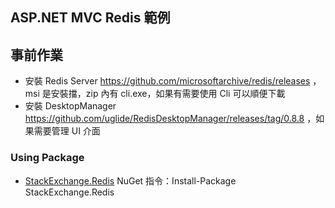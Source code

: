 ## ASP.NET MVC Redis 範例

## 事前作業
* 安裝 Redis Server https://github.com/microsoftarchive/redis/releases ，msi 是安裝擋，zip 內有 cli.exe，如果有需要使用 Cli 可以順便下載
* 安裝 DesktopManager https://github.com/uglide/RedisDesktopManager/releases/tag/0.8.8 ，如果需要管理 UI 介面

### Using Package
* [StackExchange.Redis](https://github.com/StackExchange/StackExchange.Redis)  NuGet 指令：Install-Package StackExchange.Redis

